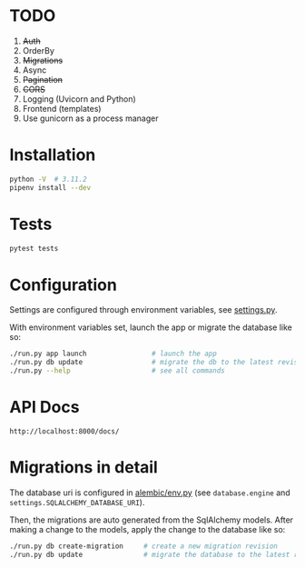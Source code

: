 # TODO
1. ~~Auth~~
2. OrderBy
3. ~~Migrations~~
4. Async
5. ~~Pagination~~
6. ~~CORS~~
7. Logging (Uvicorn and Python)
8. Frontend (templates)
9. Use gunicorn as a process manager

# Installation
```bash
python -V  # 3.11.2
pipenv install --dev
```

# Tests
```bash
pytest tests
```

# Configuration
Settings are configured through environment variables, see [settings.py](./src/settings.py).

With environment variables set, launch the app or migrate the database like so:
```bash
./run.py app launch                # launch the app
./run.py db update                 # migrate the db to the latest revision
./run.py --help                    # see all commands
```

# API Docs
```commandline
http://localhost:8000/docs/
```

# Migrations in detail
The database uri is configured in [alembic/env.py](./alembic/env.py) (see `database.engine` and `settings.SQLALCHEMY_DATABASE_URI`).  

Then, the migrations are auto generated from the SqlAlchemy models. After making a change to the models, apply the change to the database like so:
```bash
./run.py db create-migration     # create a new migration revision
./run.py db update               # migrate the database to the latest revision
```

